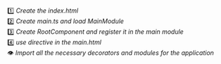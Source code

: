 :one: _Create the index.html_   
:two: _Create main.ts and load MainModule_    
:three: _Create RootComponent and register it in the main module_    
:four: _use <main-component> directive in the main.html_    
:eye: *Import all the necessary decorators and modules for the application*  